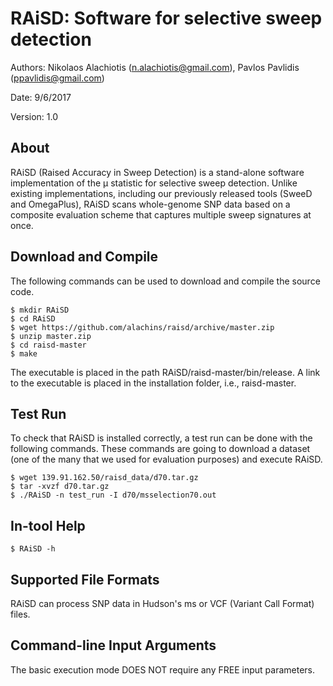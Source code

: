 
RAiSD: Software for selective sweep detection
===============================================

Authors: Nikolaos Alachiotis (n.alachiotis@gmail.com), Pavlos Pavlidis (ppavlidis@gmail.com)

Date: 9/6/2017

Version: 1.0

About
-----

RAiSD (Raised Accuracy in Sweep Detection) is a stand-alone software implementation of the μ statistic for selective sweep detection. Unlike existing implementations, including our previously released tools (SweeD and OmegaPlus), RAiSD scans whole-genome SNP data based on a composite evaluation scheme that captures multiple sweep signatures at once. 

Download and Compile
--------------------

The following commands can be used to download and compile the source code. 

    $ mkdir RAiSD
    $ cd RAiSD
    $ wget https://github.com/alachins/raisd/archive/master.zip
    $ unzip master.zip
    $ cd raisd-master
    $ make
    
The executable is placed in the path RAiSD/raisd-master/bin/release. A link to the executable is placed in the installation folder, i.e., raisd-master.

Test Run
--------

To check that RAiSD is installed correctly, a test run can be done with the following commands. These commands are going to download a dataset (one of the many that we used for evaluation purposes) and execute RAiSD.
    
    $ wget 139.91.162.50/raisd_data/d70.tar.gz
    $ tar -xvzf d70.tar.gz
    $ ./RAiSD -n test_run -I d70/msselection70.out
    
    
    


    
In-tool Help
------------
    $ RAiSD -h
    
Supported File Formats
----------------------
RAiSD can process SNP data in Hudson's ms or VCF (Variant Call Format) files.

Command-line Input Arguments
------------------------
The basic execution mode DOES NOT require any FREE input parameters. 









